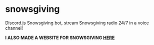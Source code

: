 # snowsgiving
Discord.js Snowsgiving bot, stream Snowsgiving radio 24/7 in a voice channel!

**I ALSO MADE A WEBSITE FOR SNOWSGIVING [HERE](https://snowsgiving.kizzles.dev/)**
